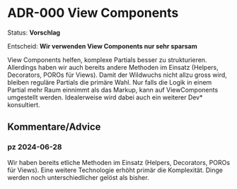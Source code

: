 # ADR-000 View Components

Status: **Vorschlag**

Entscheid: **Wir verwenden View Components nur sehr sparsam**

View Components helfen, komplexe Partials besser zu strukturieren. Allerdings haben wir auch bereits andere Methoden im Einsatz (Helpers, Decorators, POROs für Views).
Damit der Wildwuchs nicht allzu gross wird, bleiben reguläre Partials die primäre Wahl.
Nur falls die Logik in einem Partial mehr Raum einnimmt als das Markup, kann auf ViewComponents umgestellt werden. Idealerweise wird dabei auch ein weiterer Dev* konsultiert.


## Kommentare/Advice

### pz 2024-06-28

Wir haben bereits etliche Methoden im Einsatz (Helpers, Decorators, POROs für Views).
Eine weitere Technologie erhöht primär die Komplexität. Dinge werden noch unterschiedlicher gelöst als bisher.
